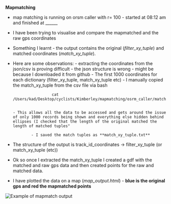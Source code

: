 **Mapmatching**

- map matching is running on orsm caller with r= 100 - started at 08:12 am and finished at ______

- I have been trying to visualise and compare the mapmatched and the raw gps coordinates
  
- Something I learnt - the output contains the original (*filter_xy_tuple*) and matched coordinates (*match_xy_tuple*).

- Here are some observations:
      - extracting the coordinates from the json/csv is proving difficult
              - the json structure is wrong - might be because I downloaded it from github
              - The first 1000 coordinates for each dictionary (filter_xy_tuple, match_xy_tuple etc) 
              - I manually copied the match_xy_tuple from the csv file via bash
  
                       cat /Users/kad/Desktop/cyclists/Kimberley/mapmatching/osrm_caller/matched_tracks080125.csv


      - This allows all the data to be accessed and gets around the issue of only 1000 records being shown and everything else hidden behind ellipses (I checked that the length of the original matched the length of matched tuples"
  
              - I saved the match tuples as **match_xy_tuple.txt**

- The structure of the output is track_id_coordinates -> filter_xy_tuple (or  match_xy_tuple (etc))


- Ok so once I extracted the match_xy_tuple I created a gdf with the matched and raw gps data and then created points for the raw and matched data.
- I have plotted the data on a map (*map_output.html*) - **blue is the original gps and red the mapmatched points**
  
![Example of mapmatch output](https://github.com/user-attachments/assets/44bf5fe9-3a71-4f9d-928e-2a8a04287181)

